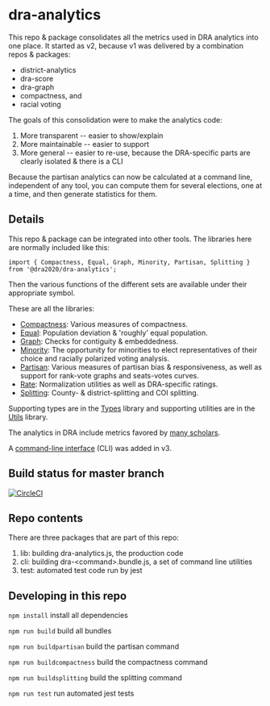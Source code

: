 # dra-analytics

This repo & package consolidates all the metrics used in DRA analytics into one place.
It started as v2, because v1 was delivered by a combination repos & packages:

- district-analytics
- dra-score
- dra-graph
- compactness, and
- racial voting

The goals of this consolidation were to make the analytics code:

1. More transparent -- easier to show/explain
2. More maintainable -- easier to support
3. More general -- easier to re-use, because the DRA-specific parts are clearly isolated & there is a CLI

Because the partisan analytics can now be calculated at a command line, independent of any tool, you can compute
them for several elections, one at a time, and then generate statistics for them.

## Details

This repo & package can be integrated into other tools.
The libraries here are normally included like this:

    import { Compactness, Equal, Graph, Minority, Partisan, Splitting } from '@dra2020/dra-analytics';

Then the various functions of the different sets are available under their appropriate symbol.

These are all the libraries:

- [Compactness](./docs/compactness.md): Various measures of compactness.
- [Equal](./docs/equal.md): Population deviation & 'roughly' equal population.
- [Graph](./docs/graph.md): Checks for contiguity & embeddedness.
- [Minority](./docs/minority.md): The opportunity for minorities to elect representatives of their choice and racially polarized voting analysis.
- [Partisan](./docs/partisan.md): Various measures of partisan bias & responsiveness, as well as support for rank-vote graphs and seats-votes curves.
- [Rate](./docs/rate.md): Normalization utilities as well as DRA-specific ratings.
- [Splitting](./docs/splitting.md): County- & district-splitting and COI splitting.

Supporting types are in the [Types](./docs/types.md) library and
supporting utilities are in the [Utils](./docs/utils.md) library.

The analytics in DRA include metrics favored by [many scholars](./docs/attributions.md).

A [command-line interface](./docs/cli.md) (CLI) was added in v3.

## Build status for master branch

[![CircleCI](https://circleci.com/gh/dra2020/dra-graph.svg?style=svg&circle-token=5c5fdd1ea8b6aa5fc80ec7657b805b3953c58e00)](https://circleci.com/gh/dra2020/dra-analytics)

## Repo contents

There are three packages that are part of this repo:

1. lib: building dra-analytics.js, the production code
2. cli: building dra-&lt;command&gt;.bundle.js, a set of command line utilities
3. test: automated test code run by jest

## Developing in this repo

```npm install``` install all dependencies

```npm run build``` build all bundles

```npm run buildpartisan``` build the partisan command

```npm run buildcompactness``` build the compactness command

```npm run buildsplitting``` build the splitting command

```npm run test``` run automated jest tests

